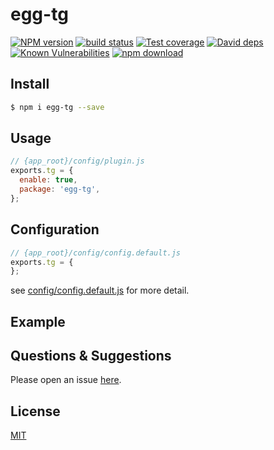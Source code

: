 # egg-tg

[![NPM version][npm-image]][npm-url]
[![build status][travis-image]][travis-url]
[![Test coverage][codecov-image]][codecov-url]
[![David deps][david-image]][david-url]
[![Known Vulnerabilities][snyk-image]][snyk-url]
[![npm download][download-image]][download-url]

[npm-image]: https://img.shields.io/npm/v/egg-tg.svg?style=flat-square
[npm-url]: https://npmjs.org/package/egg-tg
[travis-image]: https://img.shields.io/travis/eggjs/egg-tg.svg?style=flat-square
[travis-url]: https://travis-ci.org/eggjs/egg-tg
[codecov-image]: https://img.shields.io/codecov/c/github/eggjs/egg-tg.svg?style=flat-square
[codecov-url]: https://codecov.io/github/eggjs/egg-tg?branch=master
[david-image]: https://img.shields.io/david/eggjs/egg-tg.svg?style=flat-square
[david-url]: https://david-dm.org/eggjs/egg-tg
[snyk-image]: https://snyk.io/test/npm/egg-tg/badge.svg?style=flat-square
[snyk-url]: https://snyk.io/test/npm/egg-tg
[download-image]: https://img.shields.io/npm/dm/egg-tg.svg?style=flat-square
[download-url]: https://npmjs.org/package/egg-tg

<!--
Description here.
-->

## Install

```bash
$ npm i egg-tg --save
```

## Usage

```js
// {app_root}/config/plugin.js
exports.tg = {
  enable: true,
  package: 'egg-tg',
};
```

## Configuration

```js
// {app_root}/config/config.default.js
exports.tg = {
};
```

see [config/config.default.js](config/config.default.js) for more detail.

## Example

<!-- example here -->

## Questions & Suggestions

Please open an issue [here](https://github.com/eggjs/egg/issues).

## License

[MIT](LICENSE)
